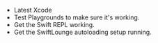 - Latest Xcode
- Test Playgrounds to make sure it's working.
- Get the Swift REPL working.
- Get the SwiftLounge autoloading setup running.